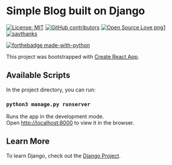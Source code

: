 # Simple Blog built on Django

[![License: MIT](https://img.shields.io/badge/License-MIT-yellow.svg)](https://opensource.org/licenses/MIT) [![GitHub contributors](https://img.shields.io/github/contributors/Naereen/StrapDown.js.svg)](https://GitHub.com/Naereen/StrapDown.js/graphs/contributors/) [![Open Source Love png1](https://badges.frapsoft.com/os/v1/open-source.png?v=103)](https://github.com/ellerbrock/open-source-badges/) [![saythanks](https://img.shields.io/badge/say-thanks-ff69b4.svg)](https://saythanks.io/to/kennethreitz)

[![forthebadge made-with-python](http://ForTheBadge.com/images/badges/made-with-python.svg)](https://www.python.org/)

This project was bootstrapped with [Create React App](https://github.com/facebook/create-react-app).

## Available Scripts

In the project directory, you can run:

### `python3 manage.py runserver`

Runs the app in the development mode.<br>
Open [http://localhost:8000](http://localhost:8000) to view it in the browser.

## Learn More

To learn Django, check out the [Django Project](https://www.djangoproject.com/).


